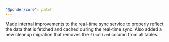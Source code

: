 ```yaml
---
"@ponder/core": patch
---
```


Made internal improvements to the real-time sync service to properly reflect the data that is fetched and cached during the real-time sync. Also added a new cleanup migration that removes the `finalized` column from all tables.
